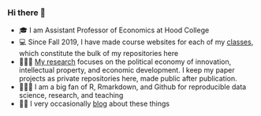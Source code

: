 ### Hi there 👋

- 🎓 I am Assistant Professor of Economics at Hood College
- 💻 Since Fall 2019, I have made course websites for each of my [classes](https://ryansafner.com/#teaching), which constitute the bulk of my repositories here
- 🧑🏻‍🔬 [My research](https://ryansafner.com/#publications_selected) focuses on the political economy of innovation, intellectual property, and economic development. I keep my paper projects as private repositories here, made public after publication.
- 🧑🏻‍💻 I am a big fan of R, Rmarkdown, and Github for reproducible data science, research, and teaching
- ✍🏻 I very occasionally [blog](https://ryansafner.com/#posts) about these things

<!--
**ryansafner/ryansafner** is a ✨ _special_ ✨ repository because its `README.md` (this file) appears on your GitHub profile.

Here are some ideas to get you started:

- 🔭 I’m currently working on ...
- 🌱 I’m currently learning ...
- 👯 I’m looking to collaborate on ...
- 🤔 I’m looking for help with ...
- 💬 Ask me about ...
- 📫 How to reach me: ...
- 😄 Pronouns: ...
- ⚡ Fun fact: ...
-->
